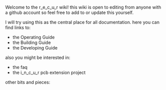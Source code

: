 Welcome to the r_e_c_u_r wiki! this wiki is open to editing from anyone with a github account so feel free to add to or update this yourself.

I will try using this as the central place for all documentation. here you can find links to:

- the Operating Guide
- the Building Guide
- the Developing Guide

also you might be interested in: 

- the faq
- the i_n_c_u_r pcb extension project

other bits and pieces:

